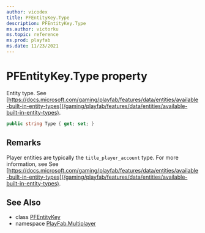 ```yaml
---
author: vicodex
title: PFEntityKey.Type
description: PFEntityKey.Type
ms.author: victorku
ms.topic: reference
ms.prod: playfab
ms.date: 11/23/2021
---
```


# PFEntityKey.Type property

Entity type. See [https://docs.microsoft.com/gaming/playfab/features/data/entities/available-built-in-entity-types](/gaming/playfab/features/data/entities/available-built-in-entity-types).

```csharp
public string Type { get; set; }
```

## Remarks

Player entities are typically the `title_player_account` type. For more information, see See [https://docs.microsoft.com/gaming/playfab/features/data/entities/available-built-in-entity-types](/gaming/playfab/features/data/entities/available-built-in-entity-types).

## See Also

* class [PFEntityKey](../PFEntityKey.md)
* namespace [PlayFab.Multiplayer](../../PlayFabMultiplayerSDK.md)

